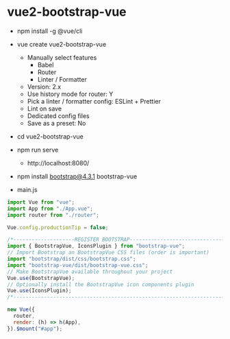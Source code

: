 # vue2-bootstrap-vue

- npm install -g @vue/cli
- vue create vue2-bootstrap-vue
  - Manually select features
    - Babel
    - Router
    - Linter / Formatter
  - Version: 2.x
  - Use history mode for router: Y
  - Pick a linter / formatter config: ESLint + Prettier
  - Lint on save
  - Dedicated config files
  - Save as a preset: No
- cd vue2-bootstrap-vue
- npm run serve
  - http://localhost:8080/
- npm install bootstrap@4.3.1 bootstrap-vue

- main.js
```js
import Vue from "vue";
import App from "./App.vue";
import router from "./router";

Vue.config.productionTip = false;

/*--------------------REGISTER BOOTSTRAP---------------------------------*/
import { BootstrapVue, IconsPlugin } from "bootstrap-vue";
// Import Bootstrap an BootstrapVue CSS files (order is important)
import "bootstrap/dist/css/bootstrap.css";
import "bootstrap-vue/dist/bootstrap-vue.css";
// Make BootstrapVue available throughout your project
Vue.use(BootstrapVue);
// Optionally install the BootstrapVue icon components plugin
Vue.use(IconsPlugin);
/*-----------------------------------------------------------------------*/

new Vue({
  router,
  render: (h) => h(App),
}).$mount("#app");
```